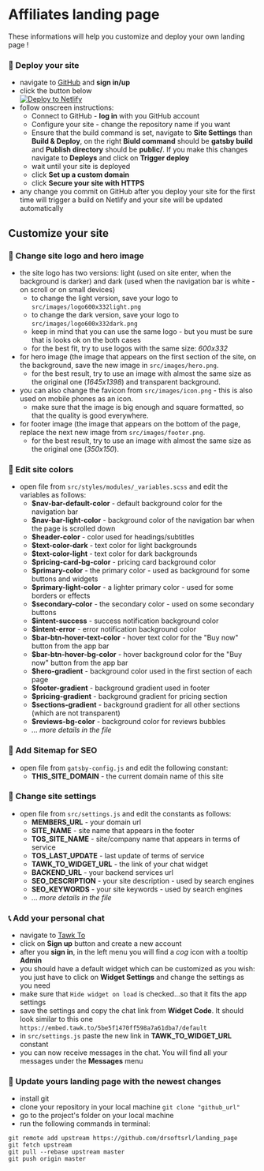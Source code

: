 # Affiliates landing page
These informations will help you customize and deploy your own landing page !

### :vertical_traffic_light: Deploy your site
- navigate to [GitHub](https://github.com) and **sign in/up**
- click the button below  
[![Deploy to Netlify](https://www.netlify.com/img/deploy/button.svg)](https://app.netlify.com/start/deploy?repository=https://github.com/drsoftsrl/landing_page)
- follow onscreen instructions:
    - Connect to GitHub - **log in** with you GitHub account
    - Configure your site - change the repository name if you want
    - Ensure that the build command is set, navigate to **Site Settings** than **Build & Deploy**, on the right **Biuld command** should be **gatsby build** and **Publish directory** should be **public/**. If you make this changes navigate to **Deploys** and click on **Trigger deploy**
    - wait until your site is deployed
    - click **Set up a custom domain**
    - click **Secure your site with HTTPS**
- any change you commit on GitHub after you deploy your site for the first time will trigger a build on Netlify and your site will be updated automatically


## Customize your site

### :star2: Change site logo and hero image
- the site logo has two versions: light (used on site enter, when the background is darker) and dark (used when the navigation bar is white - on scroll or on small devices)
    - to change the light version, save your logo to `src/images/logo600x332light.png`
    - to change the dark version, save your logo to `src/images/logo600x332dark.png`
    - keep in mind that you can use the same logo - but you must be sure that is looks ok on the both cases
    - for the best fit, try to use logos with the same size: *600x332*
- for hero image (the image that appears on the first section of the site, on the background, save the new image in `src/images/hero.png`.
    - for the best result, try to use an image with almost the same size as the original one (*1645x1398*) and transparent background.
- you can also change the favicon from `src/images/icon.png` - this is also used on mobile phones as an icon.
    - make sure that the image is big enough and square formatted, so that the quality is good everywhere.
- for footer image (the image that appears on the bottom of the page, replace the next new image from `src/images/footer.png`.
    - for the best result, try to use an image with almost the same size as the original one (*350x150*).

### :rainbow: Edit site colors
- open file from `src/styles/modules/_variables.scss` and edit the variables as follows:
    - **$nav-bar-default-color** - default background color for the navigation bar
    - **$nav-bar-light-color** - background color of the navigation bar when the page is scrolled down
    - **$header-color** - color used for headings/subtitles
    - **$text-color-dark** - text color for light backgrounds
    - **$text-color-light** - text color for dark backgrounds
    - **$pricing-card-bg-color** - pricing card background color
    - **$primary-color** - the primary color - used as background for some buttons and widgets
    - **$primary-light-color** - a lighter primary color - used for some borders or effects
    - **$secondary-color** - the secondary color - used on some secondary buttons
    - **$intent-success** - success notification background color
    - **$intent-error** - error notification background color
    - **$bar-btn-hover-text-color** - hover text color for the "Buy now" button from the app bar
    - **$bar-btn-hover-bg-color** - hover background color for the "Buy now" button from the app bar
    - **$hero-gradient** - background color used in the first section of each page
    - **$footer-gradient** - background gradient used in footer
    - **$pricing-gradient** - background gradient for pricing section
    - **$sections-gradient** - background gradient for all other sections (which are not transparent)
    - **$reviews-bg-color** - background color for reviews bubbles
    - *... more details in the file*

### :hammer: Add Sitemap for SEO
- open file from `gatsby-config.js` and edit the following constant:
    - **THIS_SITE_DOMAIN** - the current domain name of this site

### :hammer: Change site settings
- open file from `src/settings.js` and edit the constants as follows:
    - **MEMBERS_URL** - your domain url
    - **SITE_NAME** - site name that appears in the footer
    - **TOS_SITE_NAME** - site/company name that appears in terms of service
    - **TOS_LAST_UPDATE** - last update of terms of service
    - **TAWK_TO_WIDGET_URL** - the link of your chat widget
    - **BACKEND_URL** - your backend services url
    - **SEO_DESCRIPTION** - your site description - used by search engines
    - **SEO_KEYWORDS** - your site keywords - used by search engines
    - *... more details in the file*

### :telephone_receiver: Add your personal chat
- navigate to [Tawk To](https://www.tawk.to/)
- click on **Sign up** button and create a new account
- after you **sign in**, in the left menu you will find a *cog* icon with a tooltip **Admin**
- you should have a default widget which can be customized as you wish: you just have to click on **Widget Settings** and change the settings as you need
- make sure that `Hide widget on load` is checked...so that it fits the app settings
- save the settings and copy the chat link from **Widget Code**. It should look similar to this one `https://embed.tawk.to/5be5f1470ff598a7a61dba7/default`
- in `src/settings.js` paste the new link in **TAWK_TO_WIDGET_URL** constant
- you can now receive messages in the chat. You will find all your messages under the **Messages** menu

### :hammer: Update yours landing page with the newest changes
- install git
- clone your repository in your local machine `git clone "github_url"`
- go to the project's folder on your local machine
- run the following commands in terminal:
```
git remote add upstream https://github.com/drsoftsrl/landing_page
git fetch upstream
git pull --rebase upstream master
git push origin master
```
